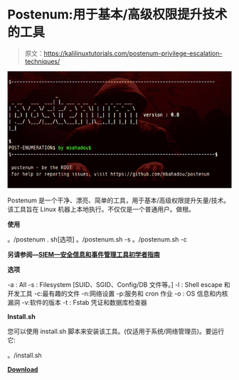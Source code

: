 # Postenum:用于基本/高级权限提升技术的工具

> 原文：<https://kalilinuxtutorials.com/postenum-privilege-escalation-techniques/>

[![Postenum : Tool For Basic/Advanced Privilege Escalation Techniques](img/21608de4dc1983d1483e431a6dd10f6d.png "Postenum : Tool For Basic/Advanced Privilege Escalation Techniques")](https://1.bp.blogspot.com/-dxAlAEvQuKs/XaVaheD20KI/AAAAAAAAC8I/aGNFlpt2fisIANXoZJw-2eEyISWChaxpwCLcBGAsYHQ/s1600/postenum%2B%25281%2529.png)

Postenum 是一个干净、漂亮、简单的工具，用于基本/高级权限提升矢量/技术。该工具旨在 Linux 机器上本地执行。不仅仅是一个普通用户。做根。

**使用**

。/postenum . sh[选项]
。/postenum.sh -s
。/postenum.sh -c

**另请参阅—[SIEM—安全信息和事件管理工具初学者指南](https://kalilinuxtutorials.com/a-beginners-guide-to-siem/)**

**选项**

-a : All -s : Filesystem [SUID、SGID、Config/DB 文件等。]
-l : Shell escape 和开发工具
-c:最有趣的文件
-n:网络设置
-p:服务和 cron 作业
-o : OS 信息和内核漏洞
-v:软件的版本
-t : Fstab 凭证和数据库检查器

**Install.sh**

您可以使用 install.sh 脚本来安装该工具。(仅适用于系统/网络管理员)。要运行它:

。/install.sh

[**Download**](https://github.com/mbahadou/postenum)